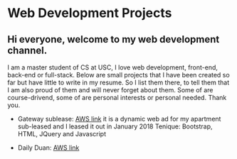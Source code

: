 # Web Development Projects

## Hi everyone, welcome to my web development channel. 
I am a master student of CS at USC, I love web development, front-end, back-end or full-stack. Below are small projects that I have been created so far but have little to write in my resume. So I list them there, to tell them that I am also proud of them and will never forget about them. Some of are course-drivend, some of are personal interests or personal needed. Thank you.

* Gateway sublease: [AWS link](http://dwjsublease.s3-website-us-west-1.amazonaws.com)
it is a dynamic web ad for my apartment sub-leased and I leased it out in January 2018
Tenique: Bootstrap, HTML, JQuery and Javascript

* Daily Duan: [AWS link](http://dailyduan.s3-website-us-west-1.amazonaws.com)


